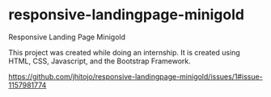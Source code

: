# responsive-landingpage-minigold
Responsive Landing Page Minigold

This project was created while doing an internship. It is created using HTML, CSS, Javascript, and the Bootstrap Framework.

https://github.com/jhitojo/responsive-landingpage-minigold/issues/1#issue-1157981774
